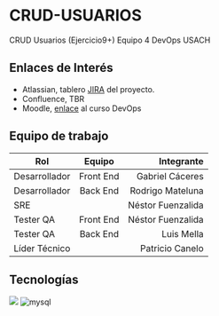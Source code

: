 #  CRUD-USUARIOS
 CRUD Usuarios (Ejercicio9+) Equipo 4 DevOps USACH

## Enlaces de Interés
- Atlassian, tablero [JIRA](https://luis-mella.atlassian.net/jira/software/projects/DDS/boards/2) del proyecto.
- Confluence, TBR
- Moodle, [enlace](https://pfcusach.activemoodle.com/course/view.php?id=19) al curso DevOps

## Equipo de trabajo

| Rol           | Equipo        | Integrante        |
| ------------- |:-------------:| -----------------:|
| Desarrollador | Front End     | Gabriel Cáceres   |
| Desarrollador | Back End      | Rodrigo Mateluna  |
| SRE           |               | Néstor Fuenzalida |
| Tester QA     | Front End     | Néstor Fuenzalida |
| Tester QA     | Back End      | Luis Mella        |
| Líder Técnico |               | Patricio Canelo   |

## Tecnologías
<img src="https://img.shields.io/badge/Spring_Boot-F2F4F9?style=for-the-badge&logo=spring-boot" />

<img alt="mysql" src="https://img.shields.io/badge/MySQL-005C84?style=for-the-badge&logo=mysql&logoColor=white">
